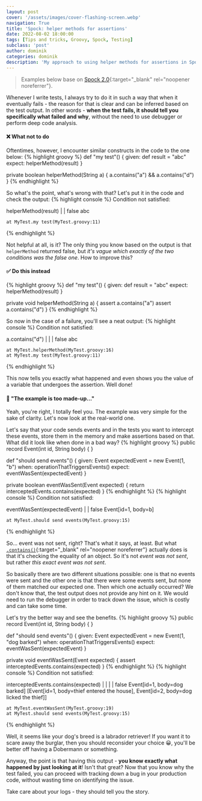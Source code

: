 ```yaml
---
layout: post
cover: '/assets/images/cover-flashing-screen.webp'
navigation: True
title: 'Spock: helper methods for assertions'
date: 2022-08-02 18:00:00
tags: [Tips and tricks, Groovy, Spock, Testing]
subclass: 'post'
author: dominik
categories: dominik
description: 'My approach to using helper methods for assertions in Spock'
---
```


> Examples below base on [Spock 2.0](https://mvnrepository.com/artifact/org.spockframework/spock-core/2.0-groovy-3.0){:target="_blank" rel="noopener noreferrer"}.

Whenever I write tests, I always try to do it in such a way that when it eventually fails -
the reason for that is clear and can be inferred based on the test output. In other words -
**when the test fails, it should tell you specifically what failed and why**, without the need
to use debugger or perform deep code analysis.

#### ❌ What not to do

Oftentimes, however, I encounter similar constructs in the code to the one below:
{% highlight groovy %}
def "my test"() {
    given:
        def result = "abc"
    expect:
        helperMethod(result)
}

private boolean helperMethod(String a) {
    a.contains("a") && a.contains("d")
}
{% endhighlight %}

So what's the point, what's wrong with that? Let's put it in the code and check the output:
{% highlight console %}
Condition not satisfied:

helperMethod(result)
|            |
false        abc

	at MyTest.my test(MyTest.groovy:11)
{% endhighlight %}

Not helpful at all, is it? The only thing you know based on the output is that `helperMethod`
returned false, but *it's vague which exactly of the two conditions was the false one*.
How to improve this?

#### ✅ Do this instead

{% highlight groovy %}
def "my test"() {
    given:
        def result = "abc"
    expect:
        helperMethod(result)
}

private void helperMethod(String a) {
    assert a.contains("a")
    assert a.contains("d")
}
{% endhighlight %}

So now in the case of a failure, you'll see a neat output:
{% highlight console %}
Condition not satisfied:

a.contains("d")
| |
| false
abc

	at MyTest.helperMethod(MyTest.groovy:16)
	at MyTest.my test(MyTest.groovy:11)
{% endhighlight %}

This now tells you exactly what happened and even shows you the value of a variable that
undergoes the assertion. Well done!

#### 🧐 "The example is too made-up..."

Yeah, you're right, I totally feel you. The example was very simple for the sake of clarity.
Let's now look at the real-world one.

Let's say that your code sends events and in the tests you want to intercept these events,
store them in the memory and make assertions based on that. What did it look like when done in
a bad way?
{% highlight groovy %}
public record Event(int id, String body) { }

def "should send events"() {
    given:
        Event expectedEvent = new Event(1, "b")
    when:
        operationThatTriggersEvents()
    expect:
        eventWasSent(expectedEvent)
}

private boolean eventWasSent(Event expected) {
    return interceptedEvents.contains(expected)
}
{% endhighlight %}
{% highlight console %}
Condition not satisfied:

eventWasSent(expectedEvent)
|            |
false        Event[id=1, body=b]

	at MyTest.should send events(MyTest.groovy:15)
{% endhighlight %}

So... event was not sent, right? That's what it says, at least. But what
[`.contains()`](https://docs.oracle.com/en/java/javase/17/docs/api/java.base/java/util/List.html#contains(java.lang.Object)){:target="_blank" rel="noopener noreferrer"}
actually does is that it's checking the equality of an object. So it's not *event
was not sent*, but rather *this exact event was not sent*. 

So basically there are two different situations possible: one is that no events
were sent and the other one is that there were some events sent, but none of
them matched our expected one. Then which one actually occurred? We don't know
that, the test output does not provide any hint on it. We would need to run
the debugger in order to track down the issue, which is costly and can take
some time.

Let's try the better way and see the benefits.
{% highlight groovy %}
public record Event(int id, String body) { }

def "should send events"() {
    given:
        Event expectedEvent = new Event(1, "dog barked")
    when:
        operationThatTriggersEvents()
    expect:
        eventWasSent(expectedEvent)
}

private void eventWasSent(Event expected) {
    assert interceptedEvents.contains(expected)
}
{% endhighlight %}
{% highlight console %}
Condition not satisfied:

interceptedEvents.contains(expected)
|                 |        |
|                 false    Event[id=1, body=dog barked]
[Event[id=1, body=thief entered the house], Event[id=2, body=dog licked the thief]]

	at MyTest.eventWasSent(MyTest.groovy:19)
	at MyTest.should send events(MyTest.groovy:15)
{% endhighlight %}

Well, it seems like your dog's breed is a labrador retriever! If you want it to
scare away the burglar, then you should reconsider your choice 😀, you'll be
better off having a Dobermann or something.

Anyway, the point is that having this output - **you know exactly what happened
by just looking at it**! Isn't that great? Now that you know why the test failed,
you can proceed with tracking down a bug in your production code, without wasting
time on identifying the issue.

Take care about your logs - they should tell you the story.
